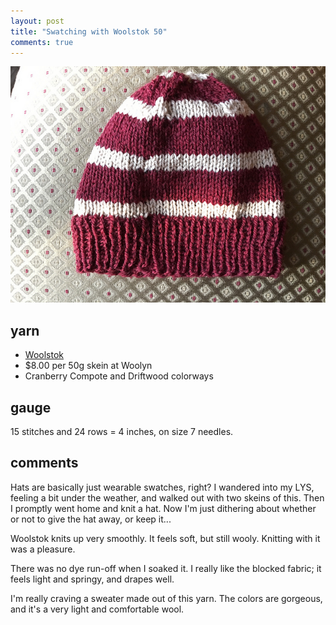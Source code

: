 ```yaml
---
layout: post
title: "Swatching with Woolstok 50"
comments: true
---
```


<img src="/images/swatches/woolstok.JPG"/>

## yarn

- [Woolstok](http://www.ravelry.com/yarns/library/blue-sky-fibers-woolstok/)
- $8.00 per 50g skein at Woolyn
- Cranberry Compote and Driftwood colorways

## gauge

15 stitches and 24 rows = 4 inches, on size 7 needles.

## comments

Hats are basically just wearable swatches, right? I wandered into my LYS, feeling a bit under the weather, and walked out with two skeins of this. Then I promptly went home and knit a hat. Now I'm just dithering about whether or not to give the hat away, or keep it...

Woolstok knits up very smoothly. It feels soft, but still wooly. Knitting with it was a pleasure.

There was no dye run-off when I soaked it. I really like the blocked fabric; it feels light and springy, and drapes well.

I'm really craving a sweater made out of this yarn. The colors are gorgeous, and it's a very light and comfortable wool.

